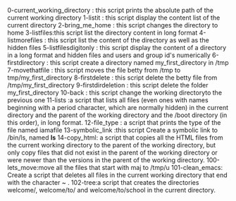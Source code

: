 0-current_working_directory : this script prints the absolute path of the current working directory 
1-listit : this script display the content list of the current directory
2-bring_me_home : this script changes the directory to home
3-listfiles:this script list the directory content in long format
4-listmorefiles : this script list the content of the directory as well as the hidden files
5-listfilesdigitonly : this script display the content of a directory in a long format and hidden files and users and group id's numerically
6-firstdirectory : this script create a directory named my_first_directory in  /tmp
7-movethatfile : this script moves the file betty from /tmp to tmp/my_first_directory
8-firstdelete : this script delete the betty file from /tmp/my_first_directory 
9-firstdirdeletion : this script delete the folder my_first_directory
10-back : this script change the working directoryto the previous one
11-lists :a script that lists all files (even ones with names beginning with a period character, which are normally hidden) in the current directory and the parent of the working directory and the /boot directory (in this order), in long format.
12-file_type : a script that prints the type of the file named iamafile
13-symbolic_link :this script Create a symbolic link to /bin/ls, named __ls__
14-copy_html: a script that copies all the HTML files from the current working directory to the parent of the working directory, but only copy files that did not exist in the parent of the working directory or were newer than the versions in the parent of the working directory.
100-lets_move:move all the files that start with maj to /tmp/u
101-clean_emacs: Create a script that deletes all files in the current working directory that end with the character ~ .
102-tree:a script that creates the directories welcome/, welcome/to/ and welcome/to/school in the current directory.

